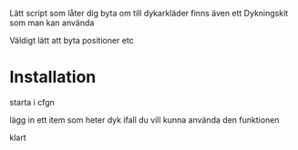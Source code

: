 Lätt script som låter dig byta om till dykarkläder finns även ett Dykningskit som man kan använda

Väldigt lätt att byta positioner etc

# Installation

starta i cfgn 

lägg in ett item som heter dyk ifall du vill kunna använda den funktionen

klart
